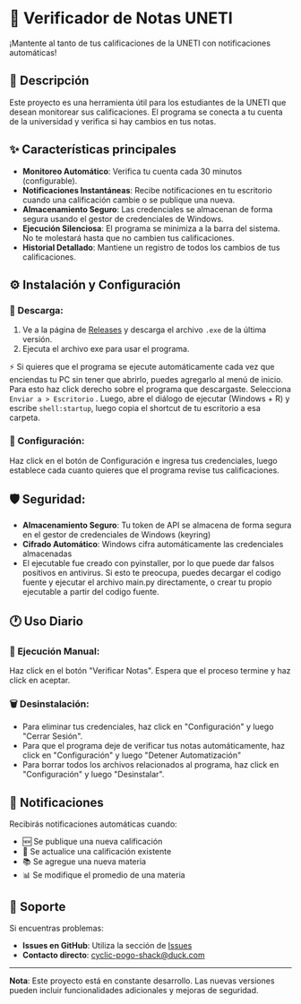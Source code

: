 # 🚀 Verificador de Notas UNETI

¡Mantente al tanto de tus calificaciones de la UNETI con notificaciones automáticas!

## 📝 Descripción

Este proyecto es una herramienta útil para los estudiantes de la UNETI que desean monitorear sus calificaciones. El programa se conecta a tu cuenta de la universidad y verifica si hay cambios en tus notas.

## ✨ Características principales

- **Monitoreo Automático**: Verifica tu cuenta cada 30 minutos (configurable).
- **Notificaciones Instantáneas**: Recibe notificaciones en tu escritorio cuando una calificación cambie o se publique una nueva.
- **Almacenamiento Seguro**: Las credenciales se almacenan de forma segura usando el gestor de credenciales de Windows.
- **Ejecución Silenciosa**: El programa se minimiza a la barra del sistema. No te molestará hasta que no cambien tus calificaciones.
- **Historial Detallado**: Mantiene un registro de todos los cambios de tus calificaciones.

## ⚙️ Instalación y Configuración

### 📅 Descarga:

1. Ve a la página de [Releases](https://github.com/unibend/verificador-de-notas/releases) y descarga el archivo `.exe` de la última versión.
2. Ejecuta el archivo exe para usar el programa.

⚡ Si quieres que el programa se ejecute automáticamente cada vez que enciendas tu PC sin tener que abrirlo, puedes agregarlo al menú de inicio. Para esto haz click derecho sobre el programa que descargaste. Selecciona `Enviar a > Escritorio` . Luego, abre el diálogo de ejecutar (Windows + R) y escribe `shell:startup`, luego copia el shortcut de tu escritorio a esa carpeta.

### 🔧 Configuración:

Haz click en el botón de Configuración e ingresa tus credenciales, luego establece cada cuanto quieres que el programa revise tus calificaciones.

## 🛡️ Seguridad:

- **Almacenamiento Seguro**: Tu token de API se almacena de forma segura en el gestor de credenciales de Windows (keyring)
- **Cifrado Automático**: Windows cifra automáticamente las credenciales almacenadas
- El ejecutable fue creado con pyinstaller, por lo que puede dar falsos positivos en antivirus. Si esto te preocupa, puedes decargar el codigo fuente y ejecutar el archivo main.py directamente, o crear tu propio ejecutable a partir del codigo fuente.



## 🕐 Uso Diario

### 🚀 Ejecución Manual:

Haz click en el botón "Verificar Notas". Espera que el proceso termine y haz click en aceptar.


### 🗑️ Desinstalación:

- Para eliminar tus credenciales, haz click en "Configuración" y luego "Cerrar Sesión". 
- Para que el programa deje de verificar tus notas automáticamente, haz click en "Configuración" y luego "Detener Automatización"
- Para borrar todos los archivos relacionados al programa, haz click en "Configuración" y luego "Desinstalar".



## 📱 Notificaciones

Recibirás notificaciones automáticas cuando:

- 🆕 Se publique una nueva calificación
- 🔄 Se actualice una calificación existente
- 📚 Se agregue una nueva materia
- 📊 Se modifique el promedio de una materia

## 🤝 Soporte

Si encuentras problemas:

- **Issues en GitHub**: Utiliza la sección de [Issues](https://github.com/unibend/verificador-de-notas/issues)
- **Contacto directo**: [cyclic-pogo-shack@duck.com](mailto\:cyclic-pogo-shack@duck.com)

---

**Nota**: Este proyecto está en constante desarrollo. Las nuevas versiones pueden incluir funcionalidades adicionales y mejoras de seguridad.

